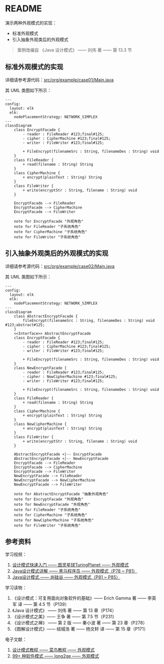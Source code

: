 # README
演示两种外观模式的实现：
+ 标准外观模式
+ 引入抽象外观类后的外观模式

> 案例改编自 《Java 设计模式》 —— 刘伟 著 —— 第 13.3 节
## 标准外观模式的实现
详细请参考源代码：[src/org/example/case01/Main.java](./src/org/example/case01/Main.java)

其 UML 类图如下所示：
```mermaid
---
config:
  layout: elk
  elk:
    nodePlacementStrategy: NETWORK_SIMPLEX
---
classDiagram
    class EncryptFacade {
        - reader : FileReader #123;final#125;
        - cipher : CipherMachine #123;final#125;
        - writer : FileWriter #123;final#125;

        + FileEncrypt(filenameSrc : String, filenameDes : String) void
    }
    class FileReader {
        + read(filename : String) String
    }
    class CipherMachine {
        + encrypt(plainText : String) String
    }
    class FileWriter {
        + write(encryptStr : String, filename : String) void
    }

    EncryptFacade --> FileReader
    EncryptFacade --> CipherMachine
    EncryptFacade --> FileWriter

    note for EncryptFacade "外观角色"
    note for FileReader "子系统角色"
    note for CipherMachine "子系统角色"
    note for FileWriter "子系统角色"
```
## 引入抽象外观类后的外观模式的实现
详细请参考源代码：[src/org/example/case02/Main.java](./src/org/example/case02/Main.java)

其 UML 类图如下所示：
```mermaid
---
config:
  layout: elk
  elk:
    nodePlacementStrategy: NETWORK_SIMPLEX
---
classDiagram
    class AbstractEncryptFacade {
        fileEncrypt(filenameSrc : String, filenameDes : String) void #123;abstract#125;
    }
    <<Interface>> AbstractEncryptFacade
    class EncryptFacade {
        - reader : FileReader #123;final#125;
        - cipher : CipherMachine #123;final#125;
        - writer : FileWriter #123;final#125;

        + FileEncrypt(filenameSrc : String, filenameDes : String) void
    }
    class NewEncryptFacade {
        - reader : FileReader #123;final#125;
        - cipher : NewCipherMachine #123;final#125;
        - writer : FileWriter #123;final#125;

        + FileEncrypt(filenameSrc : String, filenameDes : String) void
    }
    class FileReader {
        + read(filename : String) String
    }
    class CipherMachine {
        + encrypt(plainText : String) String
    }
    class NewCipherMachine {
        + encrypt(plainText : String) String
    }
    class FileWriter {
        + write(encryptStr : String, filename : String) void
    }

    AbstractEncryptFacade <|-- EncryptFacade
    AbstractEncryptFacade <|-- NewEncryptFacade
    EncryptFacade --> FileReader
    EncryptFacade --> CipherMachine
    EncryptFacade --> FileWriter
    NewEncryptFacade --> FileReader
    NewEncryptFacade --> NewCipherMachine
    NewEncryptFacade --> FileWriter

    note for AbstractEncryptFacade "抽象外观角色"
    note for EncryptFacade "外观角色"
    note for NewEncryptFacade "外观角色"
    note for FileReader "子系统角色"
    note for CipherMachine "子系统角色"
    note for NewCipherMachine "子系统角色"
    note for FileWriter "子系统角色"
```
## 参考资料
学习视频：
1. [设计模式快速入门 —— 图灵星球TuringPlanet —— 外观模式](https://www.bilibili.com/video/BV1Xs4y1U7Sc/)
2. [Java设计模式详解 —— 黑马程序员 —— 外观模式（P78 ~ P81）](https://www.bilibili.com/video/BV1Np4y1z7BU?p=78)
3. [Java设计模式 —— 尚硅谷 —— 外观模式（P81 ~ P85）](https://www.bilibili.com/video/BV1G4411c7N4?p=81)

学习读物：
1. 《设计模式：可复用面向对象软件的基础》—— Erich Gamma 著 —— 李英军 译 —— 第 4.5 节（P139）
2. 《Java 设计模式》 —— 刘伟 著 —— 第 13 章（P174）
3. 《设计模式之美》—— 王争 著 —— 第 7.5 节（P231）
4. 《设计模式之禅》 —— 第 2 版 —— 秦小波 著 —— 第 23 章（P278）
5. 《图解设计模式》—— 结城浩 著 —— 杨文轩 译 —— 第 15 章（P171）

电子文献：
1. [设计模式教程 —— 菜鸟教程 —— 外观模式](https://www.runoob.com/design-pattern/facade-pattern.html)
2. [99+ 种软件模式 —— long2ge —— 外观模式](https://learnku.com/docs/99-software-pattern/facade-pattern/11966)
